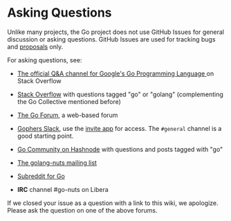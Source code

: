 # Asking Questions

Unlike many projects, the Go project does not use GitHub Issues for general discussion or asking questions. GitHub Issues are used for tracking bugs and [proposals](https://go.dev/s/proposal-process) only.

For asking questions, see:

* [The official Q&A channel for Google's Go Programming Language
](https://stackoverflow.com/collectives/go) on Stack Overflow

* [Stack Overflow](https://stackoverflow.com/questions/tagged/go) with questions tagged "go" or "golang" (complementing the Go Collective mentioned before)

* [The Go Forum](https://forum.golangbridge.org/), a web-based forum

* [Gophers Slack](https://gophers.slack.com), use the [invite app](https://invite.slack.golangbridge.org/) for access. The `#general` channel is a good starting point.

* [Go Community on Hashnode](https://hashnode.com/n/go) with questions and posts tagged with "go"

* [The golang-nuts mailing list](https://groups.google.com/d/forum/golang-nuts)

* [Subreddit for Go](https://www.reddit.com/r/golang/)

* **IRC** channel #go-nuts on Libera

If we closed your issue as a question with a link to this wiki, we apologize. Please ask the question on one of the above forums.